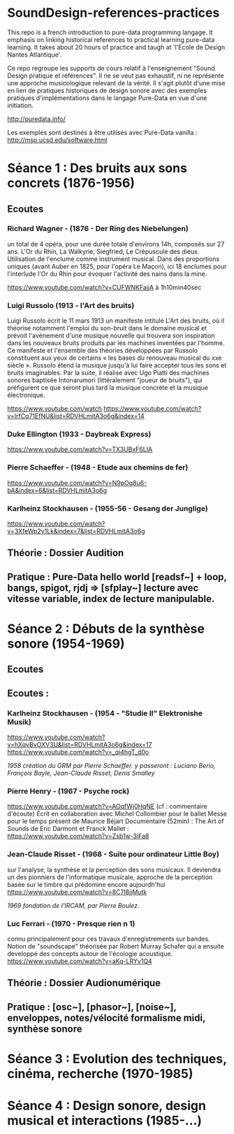 # SoundDesign-references-practices
This repo is a french introduction to pure-data programming langage. It emphasis on linking historical references to practical learning pure-data learning. It takes about 20 hours of practice and taugh at 'l'Ecole de Design Nantes Atlantique'.

Ce repo regroupe les supports de cours relatif à l'enseignement "Sound Design pratique et références". Il ne se veut pas exhaustif, ni ne représente une approche musicologique relevant de la vérité. Il s'agit plutôt d'une mise en lien de pratiques historiques de design sonore avec des exemples pratiques d'implémentations dans le langage Pure-Data en vue d'une initiation.

http://puredata.info/

Les exemples sont destinés à être utilisés avec Pure-Data vanilla : http://msp.ucsd.edu/software.html


# Séance 1 : Des bruits aux sons concrets (1876-1956)

## Ecoutes

### Richard Wagner - (1876 - Der Ring des Niebelungen)
un total de 4 opéra, pour une durée totale d'environs 14h, composés sur 27 ans.
L'Or du Rhin, La Walkyrie, Siegfried, Le Crépuscule des dieux.
Utilisation de l'enclume comme instrument musical. Dans des proportions uniques (avant Auber en 1825, pour l'opéra Le Maçon), ici 18 enclumes pour l'interlude l'Or du Rhin pour évoquer l'activité des nains dans la mine. 

https://www.youtube.com/watch?v=CUFWNKFajjA à 1h10min40sec

### Luigi Russolo (1913 - l'Art des bruits)
Luigi Russolo écrit le 11 mars 1913 un manifeste intitulé L'Art des bruits, où il théorise notamment l'emploi du son-bruit dans le domaine musical et prévoit l'avènement d'une musique nouvelle qui trouvera son inspiration dans les nouveaux bruits produits par les machines inventées par l'homme. Ce manifeste et l'ensemble des théories développées par Russolo constituent aux yeux de certains « les bases du renouveau musical du xxe siècle ». Russolo étend la musique jusqu'à lui faire accepter tous les sons et bruits imaginables.
Par la suite, il réalise avec Ugo Piatti des machines sonores baptisée Intonarumori (littéralement "joueur de bruits"), qui préfigurent ce que seront plus tard la musique concrète et la musique électronique.

https://www.youtube.com/watch 
https://www.youtube.com/watch?v=lrfCq71EfNU&list=RDVHLmitA3o6g&index=14

### Duke Ellington (1933 - Daybreak Express)
https://www.youtube.com/watch?v=TX3UBxF6LIA

### Pierre Schaeffer - (1948 - Etude aux chemins de fer)
https://www.youtube.com/watch?v=N9pOq8u6-bA&index=6&list=RDVHLmitA3o6g

### Karlheinz Stockhausen - (1955-56 - Gesang der Junglige)
https://www.youtube.com/watch?v=3XfeWp2y1Lk&index=7&list=RDVHLmitA3o6g

## Théorie : Dossier Audition

## Pratique : Pure-Data hello world [readsf~] + loop, bangs, spigot, rjdj => [sfplay~] lecture avec vitesse variable, index de lecture manipulable.


# Séance 2 : Débuts de la synthèse sonore (1954-1969)

## Ecoutes

## Ecoutes :

### Karlheinz Stockhausen - (1954 - "Studie II" Elektronishe Musik)
https://www.youtube.com/watch?v=hXqvBvOXV3U&list=RDVHLmitA3o6g&index=17
https://www.youtube.com/watch?v=_qi4hgT_d0o

*1958 création du GRM par Pierre Schaeffer. y passeront : Luciano Berio,  François Bayle, Jean-Claude Risset, Denis Smalley*

### Pierre Henry - (1967 - Psyche rock)
https://www.youtube.com/watch?v=AOqfWj0HqNE
(cf : commentaire d'écoute)
Ecrit en collaboration avec Michel Collombier pour le ballet Messe pour le temps présent de Maurice Béjart
Documentaire (52min) : The Art of Sounds de Eric Darmont et Franck Mallet : https://www.youtube.com/watch?v=Zsb1w-3iFa8

### Jean-Claude Risset - (1968 - Suite pour ordinateur Little Boy)
sur l'analyse, la synthèse et la perception des sons musicaux. Il deviendra un des pionniers de l'informatique musicale, approche de la perception basée sur le timbre qui prédomine encore aujourdh'hui
https://www.youtube.com/watch?v=8C7I8jjMutk

*1969 fondation de l'IRCAM, par Pierre Boulez.*

### Luc Ferrari - (1970 - Presque rien n 1)
connu principalement pour ces travaux d'enregistrements sur bandes. Notion de "soundscape" théorisée par Robert Murray Schafer qui a ensuite developpé des concepts autour de l'écologie acoustique.
https://www.youtube.com/watch?v=aKq-LRYv1Q4

## Théorie : Dossier Audionumérique

## Pratique : [osc~], [phasor~], [noise~], enveloppes, notes/vélocité formalisme midi, synthèse sonore


# Séance 3 : Evolution des techniques, cinéma, recherche (1970-1985)


# Séance 4 : Design sonore, design musical et interactions (1985-...)
